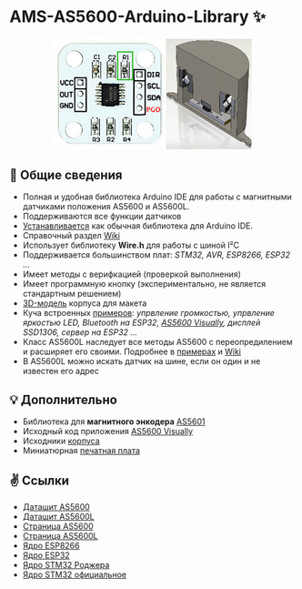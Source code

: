 # AMS-AS5600-Arduino-Library ✨
<p align="center"><img src="/images/as5600_aliexpress.jpg" width="39%"><img src="/images/assembly_case_stl.jpg" width="30%"></p>

## 📃 Общие сведения
* Полная и удобная библиотека Arduino IDE для работы с магнитными датчиками положения AS5600 и AS5600L.
* Поддерживаются все функции датчиков
* [Устанавливается](https://github.com/S-LABc/AMS-AS5600-Arduino-Library/wiki/%D0%A3%D1%81%D1%82%D0%B0%D0%BD%D0%BE%D0%B2%D0%BA%D0%B0) как обычная библиотека для Arduino IDE.
* Справочный раздел [Wiki](https://github.com/S-LABc/AMS-AS5600-Arduino-Library/wiki)
* Использует библиотеку **Wire.h** для работы с шиной I²C
* Поддерживается большинством плат: *STM32, AVR, ESP8266, ESP32 ...*
* Имеет методы с верифкацией (проверкой выполнения)
* Имеет программную кнопку (экспериментально, не является стандартным решением)
* [3D-модель](addons/AS5600-Case-STL/) корпуса для макета
* Куча встроенных [примеров](examples/): *упрвление громкостью, упрвление яркостью LED, Bluetooth на ESP32, [AS5600 Visually](addons/AS5600-Visually/), дисплей SSD1306, сервер на ESP32 ...*
* Класс AS5600L наследует все методы AS5600 с переопредилением и расширяет его своими. Подробнее в [примерах](examples/) и [Wiki](https://github.com/S-LABc/AMS-AS5600-Arduino-Library/wiki)
* В AS5600L можно искать датчик на шине, если он один и не известен его адрес

## 💡 Дополнительно
* Библиотека для **магнитного энкодера** [AS5601](https://github.com/S-LABc/AMS-AS5601-Arduino-Library)
* Исходный код приложения [AS5600 Visually](https://github.com/S-LABc/AS5600-Position-Sensor-UI)
* Исходники [корпуса](https://github.com/S-LABc/AS5600-Case)
* Миниатюрная [печатная плата](https://github.com/S-LABc/AMS-AS5600-AS5601-Sensors-Board)

## ✌️ Ссылки
* [Даташит AS5600](https://ams.com/documents/20143/36005/AS5600_DS000365_5-00.pdf)
* [Даташит AS5600L](https://ams.com/documents/20143/36005/AS5600L_DS000545_3-00.pdf)
* [Страница AS5600](https://ams.com/en/as5600)
* [Страница AS5600L](https://ams.com/as5600l)
* [Ядро ESP8266](https://github.com/esp8266/Arduino)
* [Ядро ESP32](https://github.com/espressif/arduino-esp32)
* [Ядро STM32 Роджера](https://github.com/rogerclarkmelbourne/Arduino_STM32)
* [Ядро STM32 официальное](https://github.com/stm32duino/Arduino_Core_STM32)
